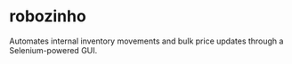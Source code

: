 # robozinho
Automates internal inventory movements and bulk price updates through a Selenium-powered GUI.
